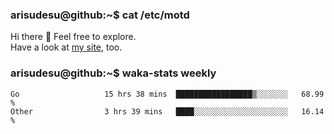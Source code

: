 ### arisudesu@github:~$ cat /etc/motd

Hi there 👋  Feel free to explore.  
Have a look at [my site](https://arisu.dev), too.

### arisudesu@github:~$ waka-stats weekly
<!--START_SECTION:waka-->

```text
Go                   15 hrs 38 mins  █████████████████▒░░░░░░░   68.99 %
Other                3 hrs 39 mins   ████░░░░░░░░░░░░░░░░░░░░░   16.14 %
```

<!--END_SECTION:waka-->
